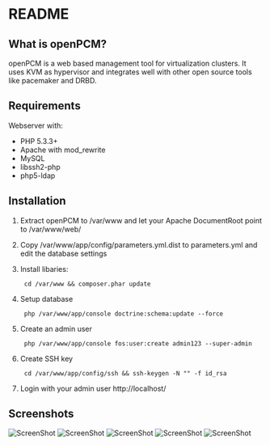 README
======

What is openPCM?
-----------------

openPCM is a web based management tool for virtualization clusters. It uses KVM as hypervisor and integrates well with other open source tools like pacemaker and DRBD.


Requirements
------------

Webserver with:
* PHP 5.3.3+
* Apache with mod_rewrite
* MySQL
* libssh2-php
* php5-ldap

Installation
------------


1. Extract openPCM to /var/www and let your Apache DocumentRoot point to /var/www/web/

2. Copy /var/www/app/config/parameters.yml.dist to parameters.yml and edit the database settings

3. Install libaries:

        cd /var/www && composer.phar update

4. Setup database

        php /var/www/app/console doctrine:schema:update --force

5. Create an admin user

        php /var/www/app/console fos:user:create admin123 --super-admin

5. Create SSH key

        cd /var/www/app/config/ssh && ssh-keygen -N "" -f id_rsa

6. Login with your admin user http://localhost/

Screenshots
------------
![ScreenShot](http://jakobniggel.de/wp-content/uploads/2013/04/nodes.png)
![ScreenShot](http://jakobniggel.de/wp-content/uploads/2013/04/vnc.png)
![ScreenShot](http://jakobniggel.de/wp-content/uploads/2013/04/storage.png)
![ScreenShot](http://jakobniggel.de/wp-content/uploads/2013/04/disk.png)
![ScreenShot](http://jakobniggel.de/wp-content/uploads/2013/04/vms.png)